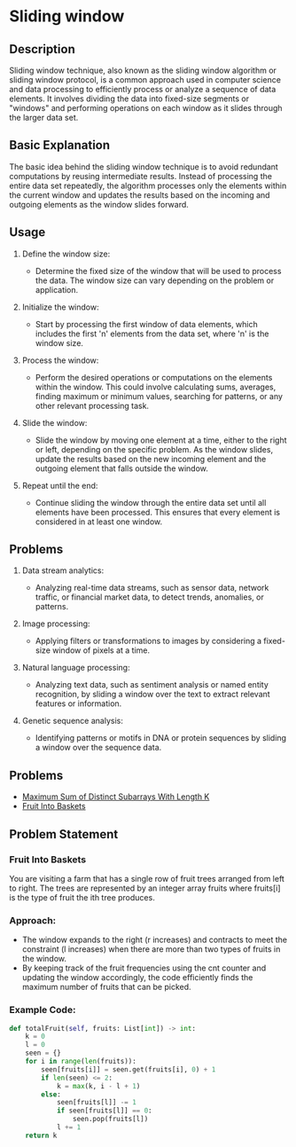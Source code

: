 # Sliding window

## Description
Sliding window technique, also known as the sliding window algorithm or sliding window protocol, is a common approach used in computer science and data processing to efficiently process or analyze a sequence of data elements.
It involves dividing the data into fixed-size segments or "windows" and performing operations on each window as it slides through the larger data set.

## Basic Explanation
The basic idea behind the sliding window technique is to avoid redundant computations by reusing intermediate results. 
Instead of processing the entire data set repeatedly, the algorithm processes only the elements within the current window and updates the results based on the incoming and outgoing elements as the window slides forward.

## Usage
1. Define the window size:
    - Determine the fixed size of the window that will be used to process the data. The window size can vary depending on the problem or application.

2. Initialize the window: 
    - Start by processing the first window of data elements, which includes the first 'n' elements from the data set, where 'n' is the window size.

3. Process the window: 
    - Perform the desired operations or computations on the elements within the window. This could involve calculating sums, averages, finding maximum or minimum values, searching for patterns, or any other relevant processing task.

4. Slide the window: 
    - Slide the window by moving one element at a time, either to the right or left, depending on the specific problem. As the window slides, update the results based on the new incoming element and the outgoing element that falls outside the window.

5. Repeat until the end: 
    - Continue sliding the window through the entire data set until all elements have been processed. This ensures that every element is considered in at least one window.

## Problems
1. Data stream analytics: 
    - Analyzing real-time data streams, such as sensor data, network traffic, or financial market data, to detect trends, anomalies, or patterns.

2. Image processing: 
    - Applying filters or transformations to images by considering a fixed-size window of pixels at a time.

3. Natural language processing: 
    - Analyzing text data, such as sentiment analysis or named entity recognition, by sliding a window over the text to extract relevant features or information.

4. Genetic sequence analysis:
    - Identifying patterns or motifs in DNA or protein sequences by sliding a window over the sequence data.

## Problems
- [Maximum Sum of Distinct Subarrays With Length K](https://leetcode.com/problems/maximum-sum-of-distinct-subarrays-with-length-k/)
- [Fruit Into Baskets](https://leetcode.com/problems/fruit-into-baskets/)

## Problem Statement 

### Fruit Into Baskets

You are visiting a farm that has a single row of fruit trees arranged from left to right. The trees are represented by an integer array fruits where fruits[i] is the type of fruit the ith tree produces.

### Approach:

- The window expands to the right (r increases) and contracts to meet the constraint (l increases) when there are more than two types of fruits in the window.
- By keeping track of the fruit frequencies using the cnt counter and updating the window accordingly, the code efficiently finds the maximum number of fruits that can be picked.

### Example Code:

```python
def totalFruit(self, fruits: List[int]) -> int:
    k = 0
    l = 0
    seen = {}
    for i in range(len(fruits)):
        seen[fruits[i]] = seen.get(fruits[i], 0) + 1
        if len(seen) <= 2:
            k = max(k, i - l + 1)
        else:
            seen[fruits[l]] -= 1
            if seen[fruits[l]] == 0:
                seen.pop(fruits[l])
            l += 1
    return k
```
